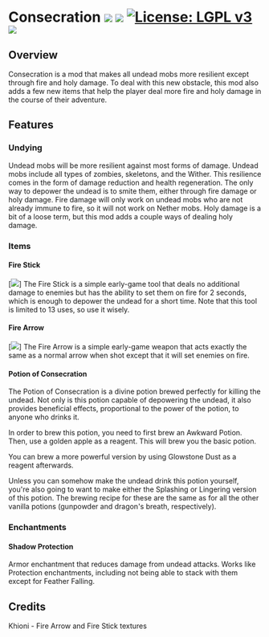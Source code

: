 # Consecration [![](http://cf.way2muchnoise.eu/versions/consecration.svg)](https://www.curseforge.com/minecraft/mc-mods/consecration) [![](http://cf.way2muchnoise.eu/short_consecration_downloads.svg)](https://www.curseforge.com/minecraft/mc-mods/consecration/files) [![License: LGPL v3](https://img.shields.io/badge/License-LGPL%20v3-blue.svg?&style=flat-square)](https://www.gnu.org/licenses/lgpl-3.0) [![](https://img.shields.io/discord/500852157503766538.svg?color=green&label=Discord&style=flat-square)](https://discord.gg/JWgrdwt)

## Overview
Consecration is a mod that makes all undead mobs more resilient except through fire and holy damage. To deal with this new obstacle, this mod also adds a few new items that help the player deal more fire and holy damage in the course of their adventure.

## Features

### Undying
Undead mobs will be more resilient against most forms of damage. Undead mobs include all types of zombies, skeletons, and the Wither. This resilience comes in the form of damage reduction and health regeneration. The only way to depower the undead is to smite them, either through fire damage or holy damage. Fire damage will only work on undead mobs who are not already immune to fire, so it will not work on Nether mobs. Holy damage is a bit of a loose term, but this mod adds a couple ways of dealing holy damage.

### Items

#### Fire Stick
[![](https://i.ibb.co/QrVGdM3/2020-03-07-10-32-44.png)]
The Fire Stick is a simple early-game tool that deals no additional damage to enemies but has the ability to set them on fire for 2 seconds, which is enough to depower the undead for a short time. Note that this tool is limited to 13 uses, so use it wisely.

#### Fire Arrow
[![](https://i.ibb.co/pfrd894/2020-03-07-10-32-30.png)]
The Fire Arrow is a simple early-game weapon that acts exactly the same as a normal arrow when shot except that it will set enemies on fire.

#### Potion of Consecration
The Potion of Consecration is a divine potion brewed perfectly for killing the undead. Not only is this potion capable of depowering the undead, it also provides beneficial effects, proportional to the power of the potion, to anyone who drinks it.

In order to brew this potion, you need to first brew an Awkward Potion. Then, use a golden apple as a reagent. This will brew you the basic potion. 

You can brew a more powerful version by using Glowstone Dust as a reagent afterwards.

Unless you can somehow make the undead drink this potion yourself, you're also going to want to make either the Splashing or Lingering version of this potion. The brewing recipe for these are the same as for all the other vanilla potions (gunpowder and dragon's breath, respectively).

### Enchantments

#### Shadow Protection
Armor enchantment that reduces damage from undead attacks. Works like Protection enchantments, including not being able to stack with them except for Feather Falling.

## Credits
Khioni - Fire Arrow and Fire Stick textures
